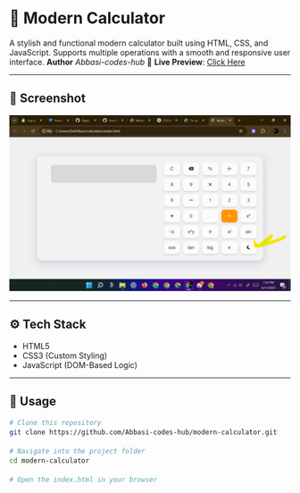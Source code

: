 # 🔢 Modern Calculator

A stylish and functional modern calculator built using HTML, CSS, and JavaScript. Supports multiple operations with a smooth and responsive user interface.
<b>Author</b> <i>Abbasi-codes-hub</i>
🔗 **Live Preview**: [Click Here](https://abbasi-codes-hub.github.io/modern-calculator/)

---

## 📸 Screenshot

![screenshot](./calculator.png) <!-- (optional: add actual screenshot image in repo with this name) -->

---

## ⚙ Tech Stack

- HTML5
- CSS3 (Custom Styling)
- JavaScript (DOM-Based Logic)

---

## 🚀 Usage

```bash
# Clone this repository
git clone https://github.com/Abbasi-codes-hub/modern-calculator.git

# Navigate into the project folder
cd modern-calculator

# Open the index.html in your browser
